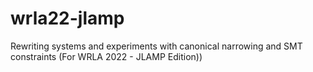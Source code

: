 # wrla22-jlamp
Rewriting systems and experiments with canonical narrowing and SMT constraints (For WRLA 2022 - JLAMP Edition))
